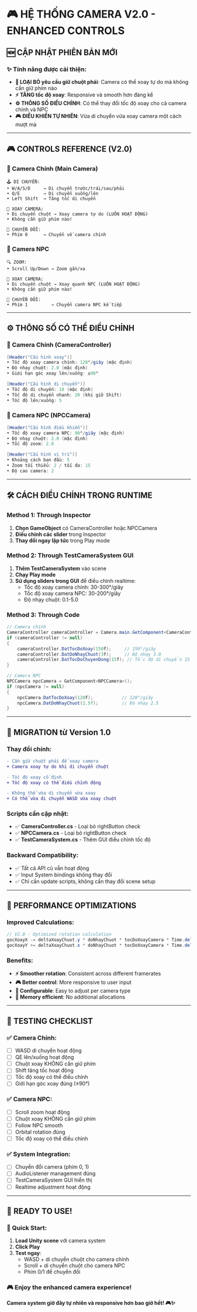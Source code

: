 # 🎮 HỆ THỐNG CAMERA V2.0 - ENHANCED CONTROLS

## 🆕 CẬP NHẬT PHIÊN BẢN MỚI

### ✨ Tính năng được cải thiện:
- **🎯 LOẠI BỎ yêu cầu giữ chuột phải**: Camera có thể xoay tự do mà không cần giữ phím nào
- **⚡ TĂNG tốc độ xoay**: Responsive và smooth hơn đáng kể  
- **⚙️ THÔNG SỐ ĐIỀU CHỈNH**: Có thể thay đổi tốc độ xoay cho cả camera chính và NPC
- **🎮 ĐIỀU KHIỂN TỰ NHIÊN**: Vừa di chuyển vừa xoay camera một cách mượt mà

---

## 🎮 CONTROLS REFERENCE (V2.0)

### 🎯 Camera Chính (Main Camera)
```
🕹️ DI CHUYỂN:
• W/A/S/D     → Di chuyển trước/trái/sau/phải
• Q/E         → Di chuyển xuống/lên
• Left Shift  → Tăng tốc di chuyển

🔄 XOAY CAMERA:
• Di chuyển chuột → Xoay camera tự do (LUÔN HOẠT ĐỘNG)
• Không cần giữ phím nào!

🔄 CHUYỂN ĐỔI:
• Phím 0      → Chuyển về camera chính
```

### 🎯 Camera NPC
```
🔍 ZOOM:
• Scroll Up/Down → Zoom gần/xa

🔄 XOAY CAMERA:
• Di chuyển chuột → Xoay quanh NPC (LUÔN HOẠT ĐỘNG)
• Không cần giữ phím nào!

🔄 CHUYỂN ĐỔI:
• Phím 1         → Chuyển camera NPC kế tiếp
```

---

## ⚙️ THÔNG SỐ CÓ THỂ ĐIỀU CHỈNH

### 🎯 Camera Chính (CameraController)
```csharp
[Header("Cấu hình xoay")]
• Tốc độ xoay camera chính: 120°/giây (mặc định)
• Độ nhạy chuột: 2.0 (mặc định)
• Giới hạn góc xoay lên/xuống: ±90°

[Header("Cấu hình di chuyển")]  
• Tốc độ di chuyển: 10 (mặc định)
• Tốc độ di chuyển nhanh: 20 (khi giữ Shift)
• Tốc độ lên/xuống: 5
```

### 🎯 Camera NPC (NPCCamera)
```csharp
[Header("Cấu hình điều khiển")]
• Tốc độ xoay camera NPC: 90°/giây (mặc định)
• Độ nhạy chuột: 2.0 (mặc định)
• Tốc độ zoom: 2.0

[Header("Cấu hình vị trí")]
• Khoảng cách ban đầu: 5
• Zoom tối thiểu: 2 / tối đa: 15
• Độ cao camera: 2
```

---

## 🛠️ CÁCH ĐIỀU CHỈNH TRONG RUNTIME

### Method 1: Through Inspector
1. **Chọn GameObject** có CameraController hoặc NPCCamera
2. **Điều chỉnh các slider** trong Inspector
3. **Thay đổi ngay lập tức** trong Play mode

### Method 2: Through TestCameraSystem GUI
1. **Thêm TestCameraSystem** vào scene
2. **Chạy Play mode**
3. **Sử dụng sliders trong GUI** để điều chỉnh realtime:
   - Tốc độ xoay camera chính: 30-300°/giây
   - Tốc độ xoay camera NPC: 30-200°/giây  
   - Độ nhạy chuột: 0.1-5.0

### Method 3: Through Code
```csharp
// Camera chính
CameraController cameraController = Camera.main.GetComponent<CameraController>();
if (cameraController != null)
{
    cameraController.DatTocDoXoay(150f);     // 150°/giây
    cameraController.DatDoNhayChuot(3f);     // Độ nhạy 3.0
    cameraController.DatTocDoChuyenDong(15f); // Tốc độ di chuyển 15
}

// Camera NPC
NPCCamera npcCamera = GetComponent<NPCCamera>();
if (npcCamera != null)
{
    npcCamera.DatTocDoXoay(120f);           // 120°/giây
    npcCamera.DatDoNhayChuot(2.5f);         // Độ nhạy 2.5
}
```

---

## 🔄 MIGRATION từ Version 1.0

### Thay đổi chính:
```diff
- Cần giữ chuột phải để xoay camera
+ Camera xoay tự do khi di chuyển chuột

- Tốc độ xoay cố định
+ Tốc độ xoay có thể điều chỉnh động

- Không thể vừa di chuyển vừa xoay
+ Có thể vừa di chuyển WASD vừa xoay chuột
```

### Scripts cần cập nhật:
- ✅ **CameraController.cs** - Loại bỏ rightButton check
- ✅ **NPCCamera.cs** - Loại bỏ rightButton check  
- ✅ **TestCameraSystem.cs** - Thêm GUI điều chỉnh tốc độ

### Backward Compatibility:
- ✅ Tất cả API cũ vẫn hoạt động
- ✅ Input System bindings không thay đổi
- ✅ Chỉ cần update scripts, không cần thay đổi scene setup

---

## 🎯 PERFORMANCE OPTIMIZATIONS

### Improved Calculations:
```csharp
// V2.0 - Optimized rotation calculation
gocXoayX -= deltaXoayChuot.y * doNhayChuot * tocDoXoayCamera * Time.deltaTime * 0.01f;
gocXoayY += deltaXoayChuot.x * doNhayChuot * tocDoXoayCamera * Time.deltaTime * 0.01f;
```

### Benefits:
- **⚡ Smoother rotation**: Consistent across different framerates
- **🎮 Better control**: More responsive to user input  
- **🔧 Configurable**: Easy to adjust per camera type
- **💾 Memory efficient**: No additional allocations

---

## 🧪 TESTING CHECKLIST

### ✅ Camera Chính:
- [ ] WASD di chuyển hoạt động
- [ ] QE lên/xuống hoạt động  
- [ ] Chuột xoay KHÔNG cần giữ phím
- [ ] Shift tăng tốc hoạt động
- [ ] Tốc độ xoay có thể điều chỉnh
- [ ] Giới hạn góc xoay đúng (±90°)

### ✅ Camera NPC:
- [ ] Scroll zoom hoạt động
- [ ] Chuột xoay KHÔNG cần giữ phím
- [ ] Follow NPC smooth
- [ ] Orbital rotation đúng
- [ ] Tốc độ xoay có thể điều chỉnh

### ✅ System Integration:
- [ ] Chuyển đổi camera (phím 0, 1)
- [ ] AudioListener management đúng
- [ ] TestCameraSystem GUI hiển thị
- [ ] Realtime adjustment hoạt động

---

## 🎉 READY TO USE!

### 🚀 Quick Start:
1. **Load Unity scene** với camera system
2. **Click Play**
3. **Test ngay**:
   - WASD + di chuyển chuột cho camera chính
   - Scroll + di chuyển chuột cho camera NPC
   - Phím 0/1 để chuyển đổi

### 🎮 Enjoy the enhanced camera experience!

**Camera system giờ đây tự nhiên và responsive hơn bao giờ hết! 🎮✨**
